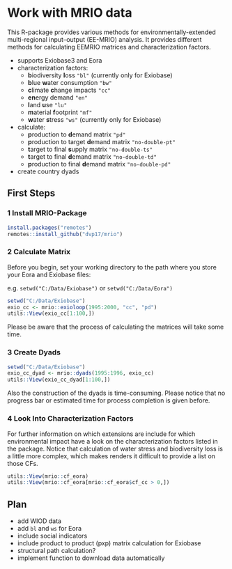Work with MRIO data
===================

This R-package provides various methods for environmentally-extended
multi-regional input–output (EE-MRIO) analysis. It provides different
methods for calculating EEMRIO matrices and characterization factors.

-   supports Exiobase3 and Eora
-   characterization factors:
    -   **b**iodiversity **l**oss `"bl"` (currently only for Exiobase)
    -   **b**lue **w**ater consumption `"bw"`
    -   **c**limate **c**hange impacts `"cc"`
    -   **en**ergy demand `"en"`
    -   **l**and **u**se `"lu"`
    -   **m**aterial **f**ootprint `"mf"`
    -   **w**ater **s**tress `"ws"` (currently only for Exiobase)
-   calculate:
    -   **p**roduction to **d**emand matrix `"pd"`
    -   **p**roduction to target **d**emand matrix `"no-double-pt"`
    -   **t**arget to final **s**upply matrix `"no-double-ts"`
    -   **t**arget to final **d**emand matrix `"no-double-td"`
    -   **p**roduction to final **d**emand matrix `"no-double-pd"`
-   create country dyads

First Steps
-----------

### 1 Install MRIO-Package

``` r
install.packages("remotes")
remotes::install_github("dvp17/mrio")
```

### 2 Calculate Matrix

Before you begin, set your working directory to the path where you store
your Eora and Exiobase files:

e.g. `setwd("C:/Data/Exiobase")` or `setwd("C:/Data/Eora")`

``` r
setwd("C:/Data/Exiobase")
exio_cc <- mrio::exioloop(1995:2000, "cc", "pd")
utils::View(exio_cc[1:100,])
```

Please be aware that the process of calculating the matrices will take
some time.

### 3 Create Dyads

``` r
setwd("C:/Data/Exiobase")
exio_cc_dyad <- mrio::dyads(1995:1996, exio_cc)
utils::View(exio_cc_dyad[1:100,])
```

Also the construction of the dyads is time-consuming. Please notice that
no progress bar or estimated time for process completion is given
before.

### 4 Look Into Characterization Factors

For further information on which extensions are include for which
environmental impact have a look on the characterization factors listed
in the package. Notice that calculation of water stress and biodiversity
loss is a little more complex, which makes renders it difficult to
provide a list on those CFs.

``` r
utils::View(mrio::cf_eora)
utils::View(mrio::cf_eora[mrio::cf_eora$cf_cc > 0,])
```

Plan
----

-   add WIOD data
-   add `bl` and `ws` for Eora
-   include social indicators
-   include product to product (pxp) matrix calculation for Exiobase
-   structural path calculation?
-   implement function to download data automatically

